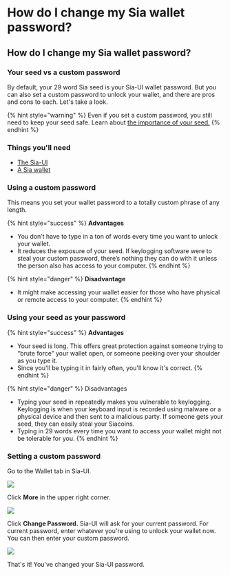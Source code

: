 # How do I change my Sia wallet password?

## How do I change my Sia wallet password?

### Your seed vs a custom password

By default, your 29 word Sia seed is your Sia-UI wallet password. But you can also set a custom password to unlock your wallet, and there are pros and cons to each. Let's take a look.

{% hint style="warning" %}
Even if you set a custom password, you still need to keep your seed safe. Learn about [the importance of your seed.](../../the-importance-of-your-seed.md)
{% endhint %}

### Things you'll need

* [The Sia-UI](how-to-download-and-install-sia-ui.md#find\_the\_right\_download\_for\_you)
* [A Sia wallet](how-to-make-a-new-wallet-in-sia-ui.md#create-a-new-wallet)

### Using a custom password

This means you set your wallet password to a totally custom phrase of any length.

{% hint style="success" %}
**Advantages**

* You don’t have to type in a ton of words every time you want to unlock your wallet.
* It reduces the exposure of your seed. If keylogging software were to steal your custom password, there’s nothing they can do with it unless the person also has access to your computer.
{% endhint %}

{% hint style="danger" %}
**Disadvantage**

* It might make accessing your wallet easier for those who have physical or remote access to your computer.
{% endhint %}

### Using your seed as your password

{% hint style="success" %}
**Advantages**

* Your seed is long. This offers great protection against someone trying to “brute force” your wallet open, or someone peeking over your shoulder as you type it.
* Since you'll be typing it in fairly often, you'll know it's correct.
{% endhint %}

{% hint style="danger" %}
Disadvantages

* Typing your seed in repeatedly makes you vulnerable to keylogging. Keylogging is when your keyboard input is recorded using malware or a physical device and then sent to a malicious party. If someone gets your seed, they can easily steal your Siacoins.
* Typing in 29 words every time you want to access your wallet might not be tolerable for you.
{% endhint %}

### Setting a custom password

Go to the Wallet tab in Sia-UI.

![](../../../.gitbook/assets/send-1.png)

Click **More** in the upper right corner.

![](<../../../.gitbook/assets/wallet-2 (2) (3).png>)

Click **Change Password.** Sia-UI will ask for your current password. For current password, enter whatever you're using to unlock your wallet now. You can then enter your custom password.

![](../../../.gitbook/assets/password-2.png)

That's it! You've changed your Sia-UI password.
